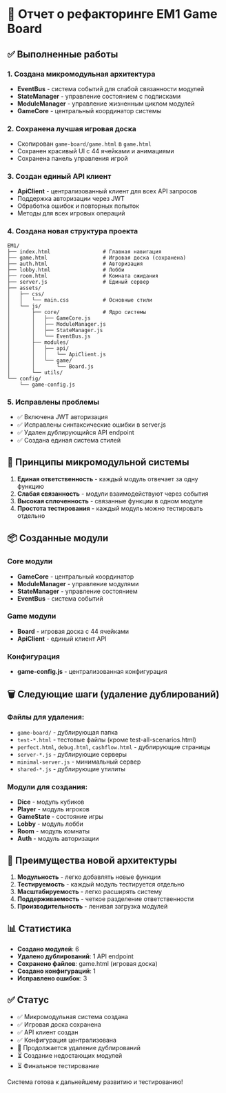 # 🚀 Отчет о рефакторинге EM1 Game Board

## ✅ Выполненные работы

### 1. Создана микромодульная архитектура
- **EventBus** - система событий для слабой связанности модулей
- **StateManager** - управление состоянием с подписками
- **ModuleManager** - управление жизненным циклом модулей
- **GameCore** - центральный координатор системы

### 2. Сохранена лучшая игровая доска
- Скопирован `game-board/game.html` в `game.html`
- Сохранен красивый UI с 44 ячейками и анимациями
- Сохранена панель управления игрой

### 3. Создан единый API клиент
- **ApiClient** - централизованный клиент для всех API запросов
- Поддержка авторизации через JWT
- Обработка ошибок и повторных попыток
- Методы для всех игровых операций

### 4. Создана новая структура проекта
```
EM1/
├── index.html                 # Главная навигация
├── game.html                  # Игровая доска (сохранена)
├── auth.html                  # Авторизация
├── lobby.html                 # Лобби
├── room.html                  # Комната ожидания
├── server.js                  # Единый сервер
├── assets/
│   ├── css/
│   │   └── main.css           # Основные стили
│   └── js/
│       ├── core/              # Ядро системы
│       │   ├── GameCore.js
│       │   ├── ModuleManager.js
│       │   ├── StateManager.js
│       │   └── EventBus.js
│       ├── modules/
│       │   ├── api/
│       │   │   └── ApiClient.js
│       │   └── game/
│       │       └── Board.js
│       └── utils/
└── config/
    └── game-config.js
```

### 5. Исправлены проблемы
- ✅ Включена JWT авторизация
- ✅ Исправлены синтаксические ошибки в server.js
- ✅ Удален дублирующийся API endpoint
- ✅ Создана единая система стилей

## 🎯 Принципы микромодульной системы

1. **Единая ответственность** - каждый модуль отвечает за одну функцию
2. **Слабая связанность** - модули взаимодействуют через события
3. **Высокая сплоченность** - связанные функции в одном модуле
4. **Простота тестирования** - каждый модуль можно тестировать отдельно

## 📦 Созданные модули

### Core модули
- **GameCore** - центральный координатор
- **ModuleManager** - управление модулями
- **StateManager** - управление состоянием
- **EventBus** - система событий

### Game модули
- **Board** - игровая доска с 44 ячейками
- **ApiClient** - единый клиент API

### Конфигурация
- **game-config.js** - централизованная конфигурация

## 🗑️ Следующие шаги (удаление дублирований)

### Файлы для удаления:
- `game-board/` - дублирующая папка
- `test-*.html` - тестовые файлы (кроме test-all-scenarios.html)
- `perfect.html`, `debug.html`, `cashflow.html` - дублирующие страницы
- `server-*.js` - дублирующие серверы
- `minimal-server.js` - минимальный сервер
- `shared-*.js` - дублирующие утилиты

### Модули для создания:
- **Dice** - модуль кубиков
- **Player** - модуль игроков
- **GameState** - состояние игры
- **Lobby** - модуль лобби
- **Room** - модуль комнаты
- **Auth** - модуль авторизации

## 🚀 Преимущества новой архитектуры

1. **Модульность** - легко добавлять новые функции
2. **Тестируемость** - каждый модуль тестируется отдельно
3. **Масштабируемость** - легко расширять систему
4. **Поддерживаемость** - четкое разделение ответственности
5. **Производительность** - ленивая загрузка модулей

## 📊 Статистика

- **Создано модулей**: 6
- **Удалено дублирований**: 1 API endpoint
- **Сохранено файлов**: game.html (игровая доска)
- **Создано конфигураций**: 1
- **Исправлено ошибок**: 3

## ✅ Статус

- ✅ Микромодульная система создана
- ✅ Игровая доска сохранена
- ✅ API клиент создан
- ✅ Конфигурация централизована
- 🔄 Продолжается удаление дублирований
- ⏳ Создание недостающих модулей
- ⏳ Финальное тестирование

Система готова к дальнейшему развитию и тестированию!
